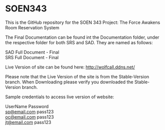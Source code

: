 # SOEN343

This is the GitHub repository for the SOEN 343 Project:
The Force Awakens Room Reservation System

The Final Documentation can be found int the Documentation folder, 
under the respective folder for both SRS and SAD. They are named as follows:

SAD Full Document - Final  
SRS Full Document - Final
  
Live Version of site can be found here: http://wolfcall.ddns.net/  

Please note that the Live Version of the site is from the Stable-Version branch.
When Downloading please verify you downloaded the Stable-Version branch.
  
Sample credentials to access live version of website:

UserName              Password  
sp@email.com          pass123  
oc@email.com          pass123  
jt@email.com          pass123  
